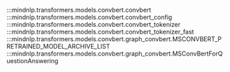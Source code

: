 :::mindnlp.transformers.models.convbert.convbert
:::mindnlp.transformers.models.convbert.convbert_config
:::mindnlp.transformers.models.convbert.convbert_tokenizer
:::mindnlp.transformers.models.convbert.convbert_tokenizer_fast
:::mindnlp.transformers.models.convbert.graph_convbert.MSCONVBERT_PRETRAINED_MODEL_ARCHIVE_LIST
:::mindnlp.transformers.models.convbert.graph_convbert.MSConvBertForQuestionAnswering